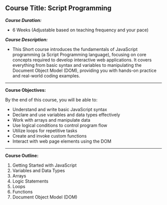 
## Course Title: Script Programming

***Course Duration:***

- 6 Weeks (Adjustable based on teaching frequency and your pace)
  
***Course Description:***
- This Short course introduces the fundamentals of JavaScript programming (a Script Programming language), focusing on core concepts required to develop interactive web applications. It covers everything from basic syntax and variables to manipulating the Document Object Model (DOM), providing you with hands-on practice and real-world coding examples.
_______________________________________
**Course Objectives:**

By the end of this course, you will be able to:
- Understand and write basic JavaScript syntax
- Declare and use variables and data types effectively
- Work with arrays and manipulate data
- Use logical conditions to control program flow
- Utilize loops for repetitive tasks
- Create and invoke custom functions
- Interact with web page elements using the DOM
________________________________________
**Course Outline:**
1. Getting Started with JavaScript
2. Variables and Data Types
3. Arrays
4. Logic Statements
5. Loops
6. Functions
7. Document Object Model (DOM)
